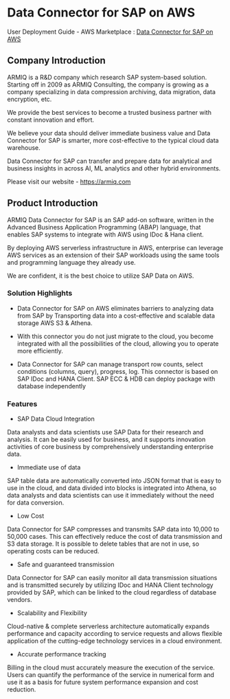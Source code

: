 # Data Connector for SAP on AWS
User Deployment Guide - AWS Marketplace : [Data Connector for SAP on AWS](https://aws.amazon.com/marketplace/pp/B08JCMQ9PT)

## Company Introduction
ARMIQ is a R&D company which research SAP system-based solution. Starting off in 2009 as ARMIQ Consulting, the company is growing as a company specializing in data compression archiving, data migration, data encryption, etc.

We provide the best services to become a trusted business partner with constant innovation and effort.

We believe your data should deliver immediate business value and Data Connector for SAP is smarter, more cost-effective to the typical cloud data warehouse.

Data Connector for SAP can transfer and prepare data for analytical and business insights in across AI, ML analytics and other hybrid environments.

Please visit our website - <https://armiq.com>


## Product Introduction
ARMIQ Data Connector for SAP is an SAP add-on software, written in the Advanced Business Application Programming (ABAP) language, that enables SAP systems to integrate with AWS using IDoc & Hana client.

By deploying AWS serverless infrastructure in AWS, enterprise can leverage AWS services as an extension of their SAP workloads using the same tools and programming language they already use.

We are confident, it is the best choice to utilize SAP Data on AWS.

### Solution Highlights

* Data Connector for SAP on AWS eliminates barriers to analyzing data from SAP by Transporting data into a cost-effective and scalable data storage AWS S3 & Athena.

* With this connector you do not just migrate to the cloud, you become integrated with all the possibilities of the cloud, allowing you to operate more efficiently.

* Data Connector for SAP can manage transport row counts, select conditions (columns, query), progress, log. This connector is based on SAP IDoc and HANA Client.
SAP ECC & HDB can deploy package with database independently

### Features

* SAP Data Cloud Integration

Data analysts and data scientists use SAP Data for their research and analysis. It can be easily used for business, and it supports innovation activities of core business by comprehensively understanding enterprise data.

* Immediate use of data

SAP table data are automatically converted into JSON format that is easy to use in the cloud, and data divided into blocks is integrated into Athena, so data analysts and data scientists can use it immediately without the need for data conversion.

* Low Cost

Data Connector for SAP compresses and transmits SAP data into 10,000 to 50,000 cases. This can effectively reduce the cost of data transmission and S3 data storage. It is possible to delete tables that are not in use, so operating costs can be reduced.

* Safe and guaranteed transmission

Data Connector for SAP can easily monitor all data transmission situations and is transmitted securely by utilizing IDoc and HANA Client technology provided by SAP, which can be linked to the cloud regardless of database vendors.

* Scalability and Flexibility

Cloud-native & complete serverless architecture automatically expands performance and capacity according to service requests and allows flexible application of the cutting-edge technology services in a cloud environment.

* Accurate performance tracking

Billing in the cloud must accurately measure the execution of the service.
Users can quantify the performance of the service in numerical form and use it as a basis for future system performance expansion and cost reduction.
